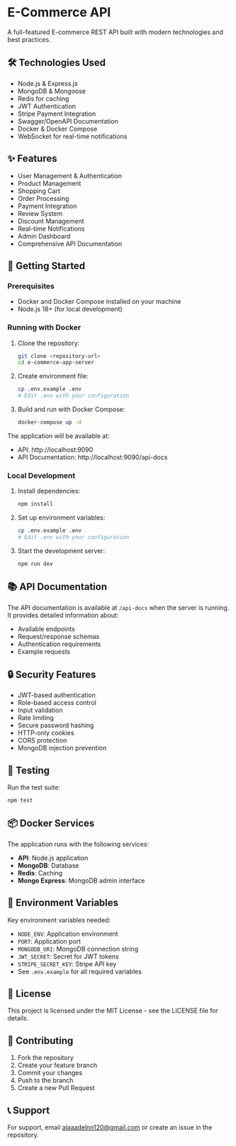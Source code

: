 # E-Commerce API

A full-featured E-commerce REST API built with modern technologies and best practices.

## 🛠 Technologies Used

- Node.js & Express.js
- MongoDB & Mongoose
- Redis for caching
- JWT Authentication
- Stripe Payment Integration
- Swagger/OpenAPI Documentation
- Docker & Docker Compose
- WebSocket for real-time notifications

## ✨ Features

- User Management & Authentication
- Product Management
- Shopping Cart
- Order Processing
- Payment Integration
- Review System
- Discount Management
- Real-time Notifications
- Admin Dashboard
- Comprehensive API Documentation

## 🚀 Getting Started

### Prerequisites

- Docker and Docker Compose installed on your machine
- Node.js 18+ (for local development)

### Running with Docker

1. Clone the repository:
   ```bash
   git clone <repository-url>
   cd e-commerce-app-server
   ```

2. Create environment file:
   ```bash
   cp .env.example .env
   # Edit .env with your configuration
   ```

3. Build and run with Docker Compose:
   ```bash
   docker-compose up -d
   ```

The application will be available at:
- API: http://localhost:9090
- API Documentation: http://localhost:9090/api-docs

### Local Development

1. Install dependencies:
   ```bash
   npm install
   ```

2. Set up environment variables:
   ```bash
   cp .env.example .env
   # Edit .env with your configuration
   ```

3. Start the development server:
   ```bash
   npm run dev
   ```

## 📚 API Documentation

The API documentation is available at `/api-docs` when the server is running. It provides detailed information about:
- Available endpoints
- Request/response schemas
- Authentication requirements
- Example requests

## 🔒 Security Features

- JWT-based authentication
- Role-based access control
- Input validation
- Rate limiting
- Secure password hashing
- HTTP-only cookies
- CORS protection
- MongoDB injection prevention

## 🧪 Testing

Run the test suite:
```bash
npm test
```

## 📦 Docker Services

The application runs with the following services:
- **API**: Node.js application
- **MongoDB**: Database
- **Redis**: Caching
- **Mongo Express**: MongoDB admin interface

## 🔧 Environment Variables

Key environment variables needed:
- `NODE_ENV`: Application environment
- `PORT`: Application port
- `MONGODB_URI`: MongoDB connection string
- `JWT_SECRET`: Secret for JWT tokens
- `STRIPE_SECRET_KEY`: Stripe API key
- See `.env.example` for all required variables

## 📝 License

This project is licensed under the MIT License - see the LICENSE file for details.

## 👥 Contributing

1. Fork the repository
2. Create your feature branch
3. Commit your changes
4. Push to the branch
5. Create a new Pull Request

## 📞 Support

For support, email alaaadelnn120@gmail.com or create an issue in the repository.
